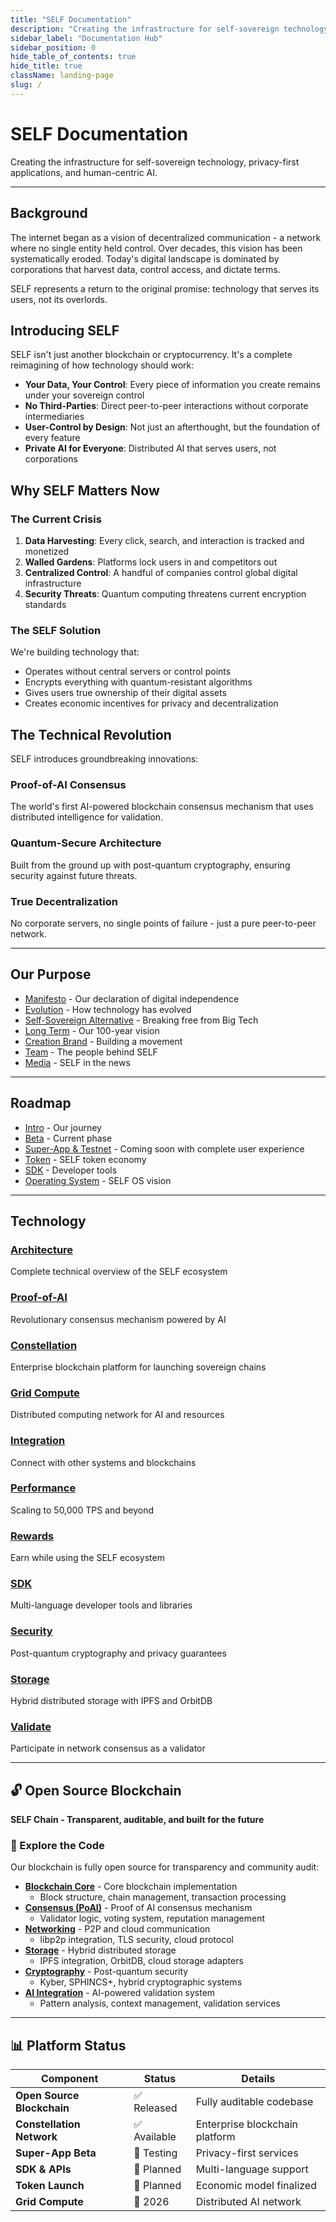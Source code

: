 ```yaml
---
title: "SELF Documentation"
description: "Creating the infrastructure for self-sovereign technology, privacy-first applications, and human-centric AI."
sidebar_label: "Documentation Hub"
sidebar_position: 0
hide_table_of_contents: true
hide_title: true
className: landing-page
slug: /
---
```


<div className="hero-section-wrapper">
  <div className="hero-section">
    <div className="hero-content">
      <h1 className="hero-title">SELF Documentation</h1>
      <p className="hero-tagline">Creating the infrastructure for self-sovereign technology, privacy-first applications, and human-centric AI.</p>
    </div>
  </div>
</div>

---

## Background

The internet began as a vision of decentralized communication - a network where no single entity held control. Over decades, this vision has been systematically eroded. Today's digital landscape is dominated by corporations that harvest data, control access, and dictate terms.

SELF represents a return to the original promise: technology that serves its users, not its overlords.

## Introducing SELF

SELF isn't just another blockchain or cryptocurrency. It's a complete reimagining of how technology should work:

- **Your Data, Your Control**: Every piece of information you create remains under your sovereign control
- **No Third-Parties**: Direct peer-to-peer interactions without corporate intermediaries
- **User-Control by Design**: Not just an afterthought, but the foundation of every feature
- **Private AI for Everyone**: Distributed AI that serves users, not corporations

## Why SELF Matters Now

### The Current Crisis

1. **Data Harvesting**: Every click, search, and interaction is tracked and monetized
2. **Walled Gardens**: Platforms lock users in and competitors out
3. **Centralized Control**: A handful of companies control global digital infrastructure
4. **Security Threats**: Quantum computing threatens current encryption standards

### The SELF Solution

We're building technology that:
- Operates without central servers or control points
- Encrypts everything with quantum-resistant algorithms
- Gives users true ownership of their digital assets
- Creates economic incentives for privacy and decentralization

## The Technical Revolution

SELF introduces groundbreaking innovations:

### Proof-of-AI Consensus
The world's first AI-powered blockchain consensus mechanism that uses distributed intelligence for validation.

### Quantum-Secure Architecture
Built from the ground up with post-quantum cryptography, ensuring security against future threats.

### True Decentralization
No corporate servers, no single points of failure - just a pure peer-to-peer network.

---

## Our Purpose

- [Manifesto](Our%20Purpose/manifesto) - Our declaration of digital independence
- [Evolution](Our%20Purpose/evolution) - How technology has evolved
- [Self-Sovereign Alternative](Our%20Purpose/self-sov-alternative) - Breaking free from Big Tech
- [Long Term](Our%20Purpose/long-term) - Our 100-year vision
- [Creation Brand](Our%20Purpose/creation-brand) - Building a movement
- [Team](Team/Jonathan%20MacDonald) - The people behind SELF
- [Media](Media%20Coverage/Articles) - SELF in the news

---

## Roadmap

- [Intro](Roadmap/Introduction) - Our journey
- [Beta](Roadmap/Beta%20Web%20App) - Current phase
- [Super-App & Testnet](Roadmap/Super-App%20Testnet) - Coming soon with complete user experience
- [Token](Roadmap/Token/Overview) - SELF token economy
- [SDK](Roadmap/SDK) - Developer tools
- [Operating System](Roadmap/SELF%20OS) - SELF OS vision

---

## Technology

### [Architecture](Technical%20Docs/SELF%20Chain/SELF_Chain_Architecture)
Complete technical overview of the SELF ecosystem

### [Proof-of-AI](Technical%20Docs/PoAI/Proof-of-AI)
Revolutionary consensus mechanism powered by AI

### [Constellation](Technical%20Docs/Constellation/Overview)
Enterprise blockchain platform for launching sovereign chains

### [Grid Compute](Technical%20Docs/Grid-Compute/Future-Vision)
Distributed computing network for AI and resources

### [Integration](Technical%20Docs/Integration/Coinbase_Integration)
Connect with other systems and blockchains

### [Performance](Technical%20Docs/Performance/Advanced_TPS_Optimization)
Scaling to 50,000 TPS and beyond

### [Rewards](Technical%20Docs/PoAI/The%20Incentive)
Earn while using the SELF ecosystem

### [SDK](Roadmap/SDK)
Multi-language developer tools and libraries

### [Security](Technical%20Docs/Security/Overview)
Post-quantum cryptography and privacy guarantees

### [Storage](Technical%20Docs/Storage/Hybrid_Architecture)
Hybrid distributed storage with IPFS and OrbitDB

### [Validate](Technical%20Docs/Validate/)
Participate in network consensus as a validator

---

## 🔓 Open Source Blockchain
**SELF Chain - Transparent, auditable, and built for the future**

### 📂 Explore the Code
Our blockchain is fully open source for transparency and community audit:

- **[Blockchain Core](https://github.com/SELF-Technology/self-chain-public/tree/main/src/blockchain)** - Core blockchain implementation
  - Block structure, chain management, transaction processing
- **[Consensus (PoAI)](https://github.com/SELF-Technology/self-chain-public/tree/main/src/consensus)** - Proof of AI consensus mechanism
  - Validator logic, voting system, reputation management
- **[Networking](https://github.com/SELF-Technology/self-chain-public/tree/main/src/network)** - P2P and cloud communication
  - libp2p integration, TLS security, cloud protocol
- **[Storage](https://github.com/SELF-Technology/self-chain-public/tree/main/src/storage)** - Hybrid distributed storage
  - IPFS integration, OrbitDB, cloud storage adapters
- **[Cryptography](https://github.com/SELF-Technology/self-chain-public/tree/main/src/crypto)** - Post-quantum security
  - Kyber, SPHINCS+, hybrid cryptographic systems
- **[AI Integration](https://github.com/SELF-Technology/self-chain-public/tree/main/src/ai)** - AI-powered validation system
  - Pattern analysis, context management, validation services


---

## 📊 Platform Status

<div align="center">

| Component | Status | Details |
|-----------|--------|---------|
| **Open Source Blockchain** | ✅ Released | Fully auditable codebase |
| **Constellation Network** | ✅ Available | Enterprise blockchain platform |
| **Super-App Beta** | 🔄 Testing | Privacy-first services |
| **SDK & APIs** | 📅 Planned | Multi-language support |
| **Token Launch** | 📅 Planned | Economic model finalized |
| **Grid Compute** | 🔄 2026 | Distributed AI network |

</div>

